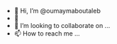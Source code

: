 - 👋 Hi, I’m @oumaymaboutaleb
- 👀 
- 💞️ I’m looking to collaborate on ...
- 📫 How to reach me ...

<!---
oumaymaboutaleb/oumaymaboutaleb is a ✨ special ✨ repository because its `README.md` (this file) appears on your GitHub profile.
You can click the Preview link to take a look at your changes.
--->

